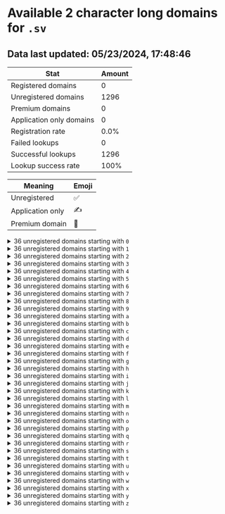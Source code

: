 # Available 2 character long domains for `.sv`

## Data last updated: 05/23/2024, 17:48:46

|Stat|Amount|
|--|--|
|Registered domains|0|
|Unregistered domains|1296|
|Premium domains|0|
|Application only domains|0|
|Registration rate|0.0%|
|Failed lookups|0|
|Successful lookups|1296|
|Lookup success rate|100%|


|Meaning|Emoji|
|--|--|
|Unregistered|:white_check_mark:|
|Application only|:writing_hand:|
|Premium domain|:gem:|

<details>
<summary>36 unregistered domains starting with <bold><code>0</code></bold></summary>

|Type|Domain|
|--|--|
|:white_check_mark:|`00.sv`|
|:white_check_mark:|`01.sv`|
|:white_check_mark:|`02.sv`|
|:white_check_mark:|`03.sv`|
|:white_check_mark:|`04.sv`|
|:white_check_mark:|`05.sv`|
|:white_check_mark:|`06.sv`|
|:white_check_mark:|`07.sv`|
|:white_check_mark:|`08.sv`|
|:white_check_mark:|`09.sv`|
|:white_check_mark:|`0a.sv`|
|:white_check_mark:|`0b.sv`|
|:white_check_mark:|`0c.sv`|
|:white_check_mark:|`0d.sv`|
|:white_check_mark:|`0e.sv`|
|:white_check_mark:|`0f.sv`|
|:white_check_mark:|`0g.sv`|
|:white_check_mark:|`0h.sv`|
|:white_check_mark:|`0i.sv`|
|:white_check_mark:|`0j.sv`|
|:white_check_mark:|`0k.sv`|
|:white_check_mark:|`0l.sv`|
|:white_check_mark:|`0m.sv`|
|:white_check_mark:|`0n.sv`|
|:white_check_mark:|`0o.sv`|
|:white_check_mark:|`0p.sv`|
|:white_check_mark:|`0q.sv`|
|:white_check_mark:|`0r.sv`|
|:white_check_mark:|`0s.sv`|
|:white_check_mark:|`0t.sv`|
|:white_check_mark:|`0u.sv`|
|:white_check_mark:|`0v.sv`|
|:white_check_mark:|`0w.sv`|
|:white_check_mark:|`0x.sv`|
|:white_check_mark:|`0y.sv`|
|:white_check_mark:|`0z.sv`|
</details>
<details>
<summary>36 unregistered domains starting with <bold><code>1</code></bold></summary>

|Type|Domain|
|--|--|
|:white_check_mark:|`10.sv`|
|:white_check_mark:|`11.sv`|
|:white_check_mark:|`12.sv`|
|:white_check_mark:|`13.sv`|
|:white_check_mark:|`14.sv`|
|:white_check_mark:|`15.sv`|
|:white_check_mark:|`16.sv`|
|:white_check_mark:|`17.sv`|
|:white_check_mark:|`18.sv`|
|:white_check_mark:|`19.sv`|
|:white_check_mark:|`1a.sv`|
|:white_check_mark:|`1b.sv`|
|:white_check_mark:|`1c.sv`|
|:white_check_mark:|`1d.sv`|
|:white_check_mark:|`1e.sv`|
|:white_check_mark:|`1f.sv`|
|:white_check_mark:|`1g.sv`|
|:white_check_mark:|`1h.sv`|
|:white_check_mark:|`1i.sv`|
|:white_check_mark:|`1j.sv`|
|:white_check_mark:|`1k.sv`|
|:white_check_mark:|`1l.sv`|
|:white_check_mark:|`1m.sv`|
|:white_check_mark:|`1n.sv`|
|:white_check_mark:|`1o.sv`|
|:white_check_mark:|`1p.sv`|
|:white_check_mark:|`1q.sv`|
|:white_check_mark:|`1r.sv`|
|:white_check_mark:|`1s.sv`|
|:white_check_mark:|`1t.sv`|
|:white_check_mark:|`1u.sv`|
|:white_check_mark:|`1v.sv`|
|:white_check_mark:|`1w.sv`|
|:white_check_mark:|`1x.sv`|
|:white_check_mark:|`1y.sv`|
|:white_check_mark:|`1z.sv`|
</details>
<details>
<summary>36 unregistered domains starting with <bold><code>2</code></bold></summary>

|Type|Domain|
|--|--|
|:white_check_mark:|`20.sv`|
|:white_check_mark:|`21.sv`|
|:white_check_mark:|`22.sv`|
|:white_check_mark:|`23.sv`|
|:white_check_mark:|`24.sv`|
|:white_check_mark:|`25.sv`|
|:white_check_mark:|`26.sv`|
|:white_check_mark:|`27.sv`|
|:white_check_mark:|`28.sv`|
|:white_check_mark:|`29.sv`|
|:white_check_mark:|`2a.sv`|
|:white_check_mark:|`2b.sv`|
|:white_check_mark:|`2c.sv`|
|:white_check_mark:|`2d.sv`|
|:white_check_mark:|`2e.sv`|
|:white_check_mark:|`2f.sv`|
|:white_check_mark:|`2g.sv`|
|:white_check_mark:|`2h.sv`|
|:white_check_mark:|`2i.sv`|
|:white_check_mark:|`2j.sv`|
|:white_check_mark:|`2k.sv`|
|:white_check_mark:|`2l.sv`|
|:white_check_mark:|`2m.sv`|
|:white_check_mark:|`2n.sv`|
|:white_check_mark:|`2o.sv`|
|:white_check_mark:|`2p.sv`|
|:white_check_mark:|`2q.sv`|
|:white_check_mark:|`2r.sv`|
|:white_check_mark:|`2s.sv`|
|:white_check_mark:|`2t.sv`|
|:white_check_mark:|`2u.sv`|
|:white_check_mark:|`2v.sv`|
|:white_check_mark:|`2w.sv`|
|:white_check_mark:|`2x.sv`|
|:white_check_mark:|`2y.sv`|
|:white_check_mark:|`2z.sv`|
</details>
<details>
<summary>36 unregistered domains starting with <bold><code>3</code></bold></summary>

|Type|Domain|
|--|--|
|:white_check_mark:|`30.sv`|
|:white_check_mark:|`31.sv`|
|:white_check_mark:|`32.sv`|
|:white_check_mark:|`33.sv`|
|:white_check_mark:|`34.sv`|
|:white_check_mark:|`35.sv`|
|:white_check_mark:|`36.sv`|
|:white_check_mark:|`37.sv`|
|:white_check_mark:|`38.sv`|
|:white_check_mark:|`39.sv`|
|:white_check_mark:|`3a.sv`|
|:white_check_mark:|`3b.sv`|
|:white_check_mark:|`3c.sv`|
|:white_check_mark:|`3d.sv`|
|:white_check_mark:|`3e.sv`|
|:white_check_mark:|`3f.sv`|
|:white_check_mark:|`3g.sv`|
|:white_check_mark:|`3h.sv`|
|:white_check_mark:|`3i.sv`|
|:white_check_mark:|`3j.sv`|
|:white_check_mark:|`3k.sv`|
|:white_check_mark:|`3l.sv`|
|:white_check_mark:|`3m.sv`|
|:white_check_mark:|`3n.sv`|
|:white_check_mark:|`3o.sv`|
|:white_check_mark:|`3p.sv`|
|:white_check_mark:|`3q.sv`|
|:white_check_mark:|`3r.sv`|
|:white_check_mark:|`3s.sv`|
|:white_check_mark:|`3t.sv`|
|:white_check_mark:|`3u.sv`|
|:white_check_mark:|`3v.sv`|
|:white_check_mark:|`3w.sv`|
|:white_check_mark:|`3x.sv`|
|:white_check_mark:|`3y.sv`|
|:white_check_mark:|`3z.sv`|
</details>
<details>
<summary>36 unregistered domains starting with <bold><code>4</code></bold></summary>

|Type|Domain|
|--|--|
|:white_check_mark:|`40.sv`|
|:white_check_mark:|`41.sv`|
|:white_check_mark:|`42.sv`|
|:white_check_mark:|`43.sv`|
|:white_check_mark:|`44.sv`|
|:white_check_mark:|`45.sv`|
|:white_check_mark:|`46.sv`|
|:white_check_mark:|`47.sv`|
|:white_check_mark:|`48.sv`|
|:white_check_mark:|`49.sv`|
|:white_check_mark:|`4a.sv`|
|:white_check_mark:|`4b.sv`|
|:white_check_mark:|`4c.sv`|
|:white_check_mark:|`4d.sv`|
|:white_check_mark:|`4e.sv`|
|:white_check_mark:|`4f.sv`|
|:white_check_mark:|`4g.sv`|
|:white_check_mark:|`4h.sv`|
|:white_check_mark:|`4i.sv`|
|:white_check_mark:|`4j.sv`|
|:white_check_mark:|`4k.sv`|
|:white_check_mark:|`4l.sv`|
|:white_check_mark:|`4m.sv`|
|:white_check_mark:|`4n.sv`|
|:white_check_mark:|`4o.sv`|
|:white_check_mark:|`4p.sv`|
|:white_check_mark:|`4q.sv`|
|:white_check_mark:|`4r.sv`|
|:white_check_mark:|`4s.sv`|
|:white_check_mark:|`4t.sv`|
|:white_check_mark:|`4u.sv`|
|:white_check_mark:|`4v.sv`|
|:white_check_mark:|`4w.sv`|
|:white_check_mark:|`4x.sv`|
|:white_check_mark:|`4y.sv`|
|:white_check_mark:|`4z.sv`|
</details>
<details>
<summary>36 unregistered domains starting with <bold><code>5</code></bold></summary>

|Type|Domain|
|--|--|
|:white_check_mark:|`50.sv`|
|:white_check_mark:|`51.sv`|
|:white_check_mark:|`52.sv`|
|:white_check_mark:|`53.sv`|
|:white_check_mark:|`54.sv`|
|:white_check_mark:|`55.sv`|
|:white_check_mark:|`56.sv`|
|:white_check_mark:|`57.sv`|
|:white_check_mark:|`58.sv`|
|:white_check_mark:|`59.sv`|
|:white_check_mark:|`5a.sv`|
|:white_check_mark:|`5b.sv`|
|:white_check_mark:|`5c.sv`|
|:white_check_mark:|`5d.sv`|
|:white_check_mark:|`5e.sv`|
|:white_check_mark:|`5f.sv`|
|:white_check_mark:|`5g.sv`|
|:white_check_mark:|`5h.sv`|
|:white_check_mark:|`5i.sv`|
|:white_check_mark:|`5j.sv`|
|:white_check_mark:|`5k.sv`|
|:white_check_mark:|`5l.sv`|
|:white_check_mark:|`5m.sv`|
|:white_check_mark:|`5n.sv`|
|:white_check_mark:|`5o.sv`|
|:white_check_mark:|`5p.sv`|
|:white_check_mark:|`5q.sv`|
|:white_check_mark:|`5r.sv`|
|:white_check_mark:|`5s.sv`|
|:white_check_mark:|`5t.sv`|
|:white_check_mark:|`5u.sv`|
|:white_check_mark:|`5v.sv`|
|:white_check_mark:|`5w.sv`|
|:white_check_mark:|`5x.sv`|
|:white_check_mark:|`5y.sv`|
|:white_check_mark:|`5z.sv`|
</details>
<details>
<summary>36 unregistered domains starting with <bold><code>6</code></bold></summary>

|Type|Domain|
|--|--|
|:white_check_mark:|`60.sv`|
|:white_check_mark:|`61.sv`|
|:white_check_mark:|`62.sv`|
|:white_check_mark:|`63.sv`|
|:white_check_mark:|`64.sv`|
|:white_check_mark:|`65.sv`|
|:white_check_mark:|`66.sv`|
|:white_check_mark:|`67.sv`|
|:white_check_mark:|`68.sv`|
|:white_check_mark:|`69.sv`|
|:white_check_mark:|`6a.sv`|
|:white_check_mark:|`6b.sv`|
|:white_check_mark:|`6c.sv`|
|:white_check_mark:|`6d.sv`|
|:white_check_mark:|`6e.sv`|
|:white_check_mark:|`6f.sv`|
|:white_check_mark:|`6g.sv`|
|:white_check_mark:|`6h.sv`|
|:white_check_mark:|`6i.sv`|
|:white_check_mark:|`6j.sv`|
|:white_check_mark:|`6k.sv`|
|:white_check_mark:|`6l.sv`|
|:white_check_mark:|`6m.sv`|
|:white_check_mark:|`6n.sv`|
|:white_check_mark:|`6o.sv`|
|:white_check_mark:|`6p.sv`|
|:white_check_mark:|`6q.sv`|
|:white_check_mark:|`6r.sv`|
|:white_check_mark:|`6s.sv`|
|:white_check_mark:|`6t.sv`|
|:white_check_mark:|`6u.sv`|
|:white_check_mark:|`6v.sv`|
|:white_check_mark:|`6w.sv`|
|:white_check_mark:|`6x.sv`|
|:white_check_mark:|`6y.sv`|
|:white_check_mark:|`6z.sv`|
</details>
<details>
<summary>36 unregistered domains starting with <bold><code>7</code></bold></summary>

|Type|Domain|
|--|--|
|:white_check_mark:|`70.sv`|
|:white_check_mark:|`71.sv`|
|:white_check_mark:|`72.sv`|
|:white_check_mark:|`73.sv`|
|:white_check_mark:|`74.sv`|
|:white_check_mark:|`75.sv`|
|:white_check_mark:|`76.sv`|
|:white_check_mark:|`77.sv`|
|:white_check_mark:|`78.sv`|
|:white_check_mark:|`79.sv`|
|:white_check_mark:|`7a.sv`|
|:white_check_mark:|`7b.sv`|
|:white_check_mark:|`7c.sv`|
|:white_check_mark:|`7d.sv`|
|:white_check_mark:|`7e.sv`|
|:white_check_mark:|`7f.sv`|
|:white_check_mark:|`7g.sv`|
|:white_check_mark:|`7h.sv`|
|:white_check_mark:|`7i.sv`|
|:white_check_mark:|`7j.sv`|
|:white_check_mark:|`7k.sv`|
|:white_check_mark:|`7l.sv`|
|:white_check_mark:|`7m.sv`|
|:white_check_mark:|`7n.sv`|
|:white_check_mark:|`7o.sv`|
|:white_check_mark:|`7p.sv`|
|:white_check_mark:|`7q.sv`|
|:white_check_mark:|`7r.sv`|
|:white_check_mark:|`7s.sv`|
|:white_check_mark:|`7t.sv`|
|:white_check_mark:|`7u.sv`|
|:white_check_mark:|`7v.sv`|
|:white_check_mark:|`7w.sv`|
|:white_check_mark:|`7x.sv`|
|:white_check_mark:|`7y.sv`|
|:white_check_mark:|`7z.sv`|
</details>
<details>
<summary>36 unregistered domains starting with <bold><code>8</code></bold></summary>

|Type|Domain|
|--|--|
|:white_check_mark:|`80.sv`|
|:white_check_mark:|`81.sv`|
|:white_check_mark:|`82.sv`|
|:white_check_mark:|`83.sv`|
|:white_check_mark:|`84.sv`|
|:white_check_mark:|`85.sv`|
|:white_check_mark:|`86.sv`|
|:white_check_mark:|`87.sv`|
|:white_check_mark:|`88.sv`|
|:white_check_mark:|`89.sv`|
|:white_check_mark:|`8a.sv`|
|:white_check_mark:|`8b.sv`|
|:white_check_mark:|`8c.sv`|
|:white_check_mark:|`8d.sv`|
|:white_check_mark:|`8e.sv`|
|:white_check_mark:|`8f.sv`|
|:white_check_mark:|`8g.sv`|
|:white_check_mark:|`8h.sv`|
|:white_check_mark:|`8i.sv`|
|:white_check_mark:|`8j.sv`|
|:white_check_mark:|`8k.sv`|
|:white_check_mark:|`8l.sv`|
|:white_check_mark:|`8m.sv`|
|:white_check_mark:|`8n.sv`|
|:white_check_mark:|`8o.sv`|
|:white_check_mark:|`8p.sv`|
|:white_check_mark:|`8q.sv`|
|:white_check_mark:|`8r.sv`|
|:white_check_mark:|`8s.sv`|
|:white_check_mark:|`8t.sv`|
|:white_check_mark:|`8u.sv`|
|:white_check_mark:|`8v.sv`|
|:white_check_mark:|`8w.sv`|
|:white_check_mark:|`8x.sv`|
|:white_check_mark:|`8y.sv`|
|:white_check_mark:|`8z.sv`|
</details>
<details>
<summary>36 unregistered domains starting with <bold><code>9</code></bold></summary>

|Type|Domain|
|--|--|
|:white_check_mark:|`90.sv`|
|:white_check_mark:|`91.sv`|
|:white_check_mark:|`92.sv`|
|:white_check_mark:|`93.sv`|
|:white_check_mark:|`94.sv`|
|:white_check_mark:|`95.sv`|
|:white_check_mark:|`96.sv`|
|:white_check_mark:|`97.sv`|
|:white_check_mark:|`98.sv`|
|:white_check_mark:|`99.sv`|
|:white_check_mark:|`9a.sv`|
|:white_check_mark:|`9b.sv`|
|:white_check_mark:|`9c.sv`|
|:white_check_mark:|`9d.sv`|
|:white_check_mark:|`9e.sv`|
|:white_check_mark:|`9f.sv`|
|:white_check_mark:|`9g.sv`|
|:white_check_mark:|`9h.sv`|
|:white_check_mark:|`9i.sv`|
|:white_check_mark:|`9j.sv`|
|:white_check_mark:|`9k.sv`|
|:white_check_mark:|`9l.sv`|
|:white_check_mark:|`9m.sv`|
|:white_check_mark:|`9n.sv`|
|:white_check_mark:|`9o.sv`|
|:white_check_mark:|`9p.sv`|
|:white_check_mark:|`9q.sv`|
|:white_check_mark:|`9r.sv`|
|:white_check_mark:|`9s.sv`|
|:white_check_mark:|`9t.sv`|
|:white_check_mark:|`9u.sv`|
|:white_check_mark:|`9v.sv`|
|:white_check_mark:|`9w.sv`|
|:white_check_mark:|`9x.sv`|
|:white_check_mark:|`9y.sv`|
|:white_check_mark:|`9z.sv`|
</details>
<details>
<summary>36 unregistered domains starting with <bold><code>a</code></bold></summary>

|Type|Domain|
|--|--|
|:white_check_mark:|`a0.sv`|
|:white_check_mark:|`a1.sv`|
|:white_check_mark:|`a2.sv`|
|:white_check_mark:|`a3.sv`|
|:white_check_mark:|`a4.sv`|
|:white_check_mark:|`a5.sv`|
|:white_check_mark:|`a6.sv`|
|:white_check_mark:|`a7.sv`|
|:white_check_mark:|`a8.sv`|
|:white_check_mark:|`a9.sv`|
|:white_check_mark:|`aa.sv`|
|:white_check_mark:|`ab.sv`|
|:white_check_mark:|`ac.sv`|
|:white_check_mark:|`ad.sv`|
|:white_check_mark:|`ae.sv`|
|:white_check_mark:|`af.sv`|
|:white_check_mark:|`ag.sv`|
|:white_check_mark:|`ah.sv`|
|:white_check_mark:|`ai.sv`|
|:white_check_mark:|`aj.sv`|
|:white_check_mark:|`ak.sv`|
|:white_check_mark:|`al.sv`|
|:white_check_mark:|`am.sv`|
|:white_check_mark:|`an.sv`|
|:white_check_mark:|`ao.sv`|
|:white_check_mark:|`ap.sv`|
|:white_check_mark:|`aq.sv`|
|:white_check_mark:|`ar.sv`|
|:white_check_mark:|`as.sv`|
|:white_check_mark:|`at.sv`|
|:white_check_mark:|`au.sv`|
|:white_check_mark:|`av.sv`|
|:white_check_mark:|`aw.sv`|
|:white_check_mark:|`ax.sv`|
|:white_check_mark:|`ay.sv`|
|:white_check_mark:|`az.sv`|
</details>
<details>
<summary>36 unregistered domains starting with <bold><code>b</code></bold></summary>

|Type|Domain|
|--|--|
|:white_check_mark:|`b0.sv`|
|:white_check_mark:|`b1.sv`|
|:white_check_mark:|`b2.sv`|
|:white_check_mark:|`b3.sv`|
|:white_check_mark:|`b4.sv`|
|:white_check_mark:|`b5.sv`|
|:white_check_mark:|`b6.sv`|
|:white_check_mark:|`b7.sv`|
|:white_check_mark:|`b8.sv`|
|:white_check_mark:|`b9.sv`|
|:white_check_mark:|`ba.sv`|
|:white_check_mark:|`bb.sv`|
|:white_check_mark:|`bc.sv`|
|:white_check_mark:|`bd.sv`|
|:white_check_mark:|`be.sv`|
|:white_check_mark:|`bf.sv`|
|:white_check_mark:|`bg.sv`|
|:white_check_mark:|`bh.sv`|
|:white_check_mark:|`bi.sv`|
|:white_check_mark:|`bj.sv`|
|:white_check_mark:|`bk.sv`|
|:white_check_mark:|`bl.sv`|
|:white_check_mark:|`bm.sv`|
|:white_check_mark:|`bn.sv`|
|:white_check_mark:|`bo.sv`|
|:white_check_mark:|`bp.sv`|
|:white_check_mark:|`bq.sv`|
|:white_check_mark:|`br.sv`|
|:white_check_mark:|`bs.sv`|
|:white_check_mark:|`bt.sv`|
|:white_check_mark:|`bu.sv`|
|:white_check_mark:|`bv.sv`|
|:white_check_mark:|`bw.sv`|
|:white_check_mark:|`bx.sv`|
|:white_check_mark:|`by.sv`|
|:white_check_mark:|`bz.sv`|
</details>
<details>
<summary>36 unregistered domains starting with <bold><code>c</code></bold></summary>

|Type|Domain|
|--|--|
|:white_check_mark:|`c0.sv`|
|:white_check_mark:|`c1.sv`|
|:white_check_mark:|`c2.sv`|
|:white_check_mark:|`c3.sv`|
|:white_check_mark:|`c4.sv`|
|:white_check_mark:|`c5.sv`|
|:white_check_mark:|`c6.sv`|
|:white_check_mark:|`c7.sv`|
|:white_check_mark:|`c8.sv`|
|:white_check_mark:|`c9.sv`|
|:white_check_mark:|`ca.sv`|
|:white_check_mark:|`cb.sv`|
|:white_check_mark:|`cc.sv`|
|:white_check_mark:|`cd.sv`|
|:white_check_mark:|`ce.sv`|
|:white_check_mark:|`cf.sv`|
|:white_check_mark:|`cg.sv`|
|:white_check_mark:|`ch.sv`|
|:white_check_mark:|`ci.sv`|
|:white_check_mark:|`cj.sv`|
|:white_check_mark:|`ck.sv`|
|:white_check_mark:|`cl.sv`|
|:white_check_mark:|`cm.sv`|
|:white_check_mark:|`cn.sv`|
|:white_check_mark:|`co.sv`|
|:white_check_mark:|`cp.sv`|
|:white_check_mark:|`cq.sv`|
|:white_check_mark:|`cr.sv`|
|:white_check_mark:|`cs.sv`|
|:white_check_mark:|`ct.sv`|
|:white_check_mark:|`cu.sv`|
|:white_check_mark:|`cv.sv`|
|:white_check_mark:|`cw.sv`|
|:white_check_mark:|`cx.sv`|
|:white_check_mark:|`cy.sv`|
|:white_check_mark:|`cz.sv`|
</details>
<details>
<summary>36 unregistered domains starting with <bold><code>d</code></bold></summary>

|Type|Domain|
|--|--|
|:white_check_mark:|`d0.sv`|
|:white_check_mark:|`d1.sv`|
|:white_check_mark:|`d2.sv`|
|:white_check_mark:|`d3.sv`|
|:white_check_mark:|`d4.sv`|
|:white_check_mark:|`d5.sv`|
|:white_check_mark:|`d6.sv`|
|:white_check_mark:|`d7.sv`|
|:white_check_mark:|`d8.sv`|
|:white_check_mark:|`d9.sv`|
|:white_check_mark:|`da.sv`|
|:white_check_mark:|`db.sv`|
|:white_check_mark:|`dc.sv`|
|:white_check_mark:|`dd.sv`|
|:white_check_mark:|`de.sv`|
|:white_check_mark:|`df.sv`|
|:white_check_mark:|`dg.sv`|
|:white_check_mark:|`dh.sv`|
|:white_check_mark:|`di.sv`|
|:white_check_mark:|`dj.sv`|
|:white_check_mark:|`dk.sv`|
|:white_check_mark:|`dl.sv`|
|:white_check_mark:|`dm.sv`|
|:white_check_mark:|`dn.sv`|
|:white_check_mark:|`do.sv`|
|:white_check_mark:|`dp.sv`|
|:white_check_mark:|`dq.sv`|
|:white_check_mark:|`dr.sv`|
|:white_check_mark:|`ds.sv`|
|:white_check_mark:|`dt.sv`|
|:white_check_mark:|`du.sv`|
|:white_check_mark:|`dv.sv`|
|:white_check_mark:|`dw.sv`|
|:white_check_mark:|`dx.sv`|
|:white_check_mark:|`dy.sv`|
|:white_check_mark:|`dz.sv`|
</details>
<details>
<summary>36 unregistered domains starting with <bold><code>e</code></bold></summary>

|Type|Domain|
|--|--|
|:white_check_mark:|`e0.sv`|
|:white_check_mark:|`e1.sv`|
|:white_check_mark:|`e2.sv`|
|:white_check_mark:|`e3.sv`|
|:white_check_mark:|`e4.sv`|
|:white_check_mark:|`e5.sv`|
|:white_check_mark:|`e6.sv`|
|:white_check_mark:|`e7.sv`|
|:white_check_mark:|`e8.sv`|
|:white_check_mark:|`e9.sv`|
|:white_check_mark:|`ea.sv`|
|:white_check_mark:|`eb.sv`|
|:white_check_mark:|`ec.sv`|
|:white_check_mark:|`ed.sv`|
|:white_check_mark:|`ee.sv`|
|:white_check_mark:|`ef.sv`|
|:white_check_mark:|`eg.sv`|
|:white_check_mark:|`eh.sv`|
|:white_check_mark:|`ei.sv`|
|:white_check_mark:|`ej.sv`|
|:white_check_mark:|`ek.sv`|
|:white_check_mark:|`el.sv`|
|:white_check_mark:|`em.sv`|
|:white_check_mark:|`en.sv`|
|:white_check_mark:|`eo.sv`|
|:white_check_mark:|`ep.sv`|
|:white_check_mark:|`eq.sv`|
|:white_check_mark:|`er.sv`|
|:white_check_mark:|`es.sv`|
|:white_check_mark:|`et.sv`|
|:white_check_mark:|`eu.sv`|
|:white_check_mark:|`ev.sv`|
|:white_check_mark:|`ew.sv`|
|:white_check_mark:|`ex.sv`|
|:white_check_mark:|`ey.sv`|
|:white_check_mark:|`ez.sv`|
</details>
<details>
<summary>36 unregistered domains starting with <bold><code>f</code></bold></summary>

|Type|Domain|
|--|--|
|:white_check_mark:|`f0.sv`|
|:white_check_mark:|`f1.sv`|
|:white_check_mark:|`f2.sv`|
|:white_check_mark:|`f3.sv`|
|:white_check_mark:|`f4.sv`|
|:white_check_mark:|`f5.sv`|
|:white_check_mark:|`f6.sv`|
|:white_check_mark:|`f7.sv`|
|:white_check_mark:|`f8.sv`|
|:white_check_mark:|`f9.sv`|
|:white_check_mark:|`fa.sv`|
|:white_check_mark:|`fb.sv`|
|:white_check_mark:|`fc.sv`|
|:white_check_mark:|`fd.sv`|
|:white_check_mark:|`fe.sv`|
|:white_check_mark:|`ff.sv`|
|:white_check_mark:|`fg.sv`|
|:white_check_mark:|`fh.sv`|
|:white_check_mark:|`fi.sv`|
|:white_check_mark:|`fj.sv`|
|:white_check_mark:|`fk.sv`|
|:white_check_mark:|`fl.sv`|
|:white_check_mark:|`fm.sv`|
|:white_check_mark:|`fn.sv`|
|:white_check_mark:|`fo.sv`|
|:white_check_mark:|`fp.sv`|
|:white_check_mark:|`fq.sv`|
|:white_check_mark:|`fr.sv`|
|:white_check_mark:|`fs.sv`|
|:white_check_mark:|`ft.sv`|
|:white_check_mark:|`fu.sv`|
|:white_check_mark:|`fv.sv`|
|:white_check_mark:|`fw.sv`|
|:white_check_mark:|`fx.sv`|
|:white_check_mark:|`fy.sv`|
|:white_check_mark:|`fz.sv`|
</details>
<details>
<summary>36 unregistered domains starting with <bold><code>g</code></bold></summary>

|Type|Domain|
|--|--|
|:white_check_mark:|`g0.sv`|
|:white_check_mark:|`g1.sv`|
|:white_check_mark:|`g2.sv`|
|:white_check_mark:|`g3.sv`|
|:white_check_mark:|`g4.sv`|
|:white_check_mark:|`g5.sv`|
|:white_check_mark:|`g6.sv`|
|:white_check_mark:|`g7.sv`|
|:white_check_mark:|`g8.sv`|
|:white_check_mark:|`g9.sv`|
|:white_check_mark:|`ga.sv`|
|:white_check_mark:|`gb.sv`|
|:white_check_mark:|`gc.sv`|
|:white_check_mark:|`gd.sv`|
|:white_check_mark:|`ge.sv`|
|:white_check_mark:|`gf.sv`|
|:white_check_mark:|`gg.sv`|
|:white_check_mark:|`gh.sv`|
|:white_check_mark:|`gi.sv`|
|:white_check_mark:|`gj.sv`|
|:white_check_mark:|`gk.sv`|
|:white_check_mark:|`gl.sv`|
|:white_check_mark:|`gm.sv`|
|:white_check_mark:|`gn.sv`|
|:white_check_mark:|`go.sv`|
|:white_check_mark:|`gp.sv`|
|:white_check_mark:|`gq.sv`|
|:white_check_mark:|`gr.sv`|
|:white_check_mark:|`gs.sv`|
|:white_check_mark:|`gt.sv`|
|:white_check_mark:|`gu.sv`|
|:white_check_mark:|`gv.sv`|
|:white_check_mark:|`gw.sv`|
|:white_check_mark:|`gx.sv`|
|:white_check_mark:|`gy.sv`|
|:white_check_mark:|`gz.sv`|
</details>
<details>
<summary>36 unregistered domains starting with <bold><code>h</code></bold></summary>

|Type|Domain|
|--|--|
|:white_check_mark:|`h0.sv`|
|:white_check_mark:|`h1.sv`|
|:white_check_mark:|`h2.sv`|
|:white_check_mark:|`h3.sv`|
|:white_check_mark:|`h4.sv`|
|:white_check_mark:|`h5.sv`|
|:white_check_mark:|`h6.sv`|
|:white_check_mark:|`h7.sv`|
|:white_check_mark:|`h8.sv`|
|:white_check_mark:|`h9.sv`|
|:white_check_mark:|`ha.sv`|
|:white_check_mark:|`hb.sv`|
|:white_check_mark:|`hc.sv`|
|:white_check_mark:|`hd.sv`|
|:white_check_mark:|`he.sv`|
|:white_check_mark:|`hf.sv`|
|:white_check_mark:|`hg.sv`|
|:white_check_mark:|`hh.sv`|
|:white_check_mark:|`hi.sv`|
|:white_check_mark:|`hj.sv`|
|:white_check_mark:|`hk.sv`|
|:white_check_mark:|`hl.sv`|
|:white_check_mark:|`hm.sv`|
|:white_check_mark:|`hn.sv`|
|:white_check_mark:|`ho.sv`|
|:white_check_mark:|`hp.sv`|
|:white_check_mark:|`hq.sv`|
|:white_check_mark:|`hr.sv`|
|:white_check_mark:|`hs.sv`|
|:white_check_mark:|`ht.sv`|
|:white_check_mark:|`hu.sv`|
|:white_check_mark:|`hv.sv`|
|:white_check_mark:|`hw.sv`|
|:white_check_mark:|`hx.sv`|
|:white_check_mark:|`hy.sv`|
|:white_check_mark:|`hz.sv`|
</details>
<details>
<summary>36 unregistered domains starting with <bold><code>i</code></bold></summary>

|Type|Domain|
|--|--|
|:white_check_mark:|`i0.sv`|
|:white_check_mark:|`i1.sv`|
|:white_check_mark:|`i2.sv`|
|:white_check_mark:|`i3.sv`|
|:white_check_mark:|`i4.sv`|
|:white_check_mark:|`i5.sv`|
|:white_check_mark:|`i6.sv`|
|:white_check_mark:|`i7.sv`|
|:white_check_mark:|`i8.sv`|
|:white_check_mark:|`i9.sv`|
|:white_check_mark:|`ia.sv`|
|:white_check_mark:|`ib.sv`|
|:white_check_mark:|`ic.sv`|
|:white_check_mark:|`id.sv`|
|:white_check_mark:|`ie.sv`|
|:white_check_mark:|`if.sv`|
|:white_check_mark:|`ig.sv`|
|:white_check_mark:|`ih.sv`|
|:white_check_mark:|`ii.sv`|
|:white_check_mark:|`ij.sv`|
|:white_check_mark:|`ik.sv`|
|:white_check_mark:|`il.sv`|
|:white_check_mark:|`im.sv`|
|:white_check_mark:|`in.sv`|
|:white_check_mark:|`io.sv`|
|:white_check_mark:|`ip.sv`|
|:white_check_mark:|`iq.sv`|
|:white_check_mark:|`ir.sv`|
|:white_check_mark:|`is.sv`|
|:white_check_mark:|`it.sv`|
|:white_check_mark:|`iu.sv`|
|:white_check_mark:|`iv.sv`|
|:white_check_mark:|`iw.sv`|
|:white_check_mark:|`ix.sv`|
|:white_check_mark:|`iy.sv`|
|:white_check_mark:|`iz.sv`|
</details>
<details>
<summary>36 unregistered domains starting with <bold><code>j</code></bold></summary>

|Type|Domain|
|--|--|
|:white_check_mark:|`j0.sv`|
|:white_check_mark:|`j1.sv`|
|:white_check_mark:|`j2.sv`|
|:white_check_mark:|`j3.sv`|
|:white_check_mark:|`j4.sv`|
|:white_check_mark:|`j5.sv`|
|:white_check_mark:|`j6.sv`|
|:white_check_mark:|`j7.sv`|
|:white_check_mark:|`j8.sv`|
|:white_check_mark:|`j9.sv`|
|:white_check_mark:|`ja.sv`|
|:white_check_mark:|`jb.sv`|
|:white_check_mark:|`jc.sv`|
|:white_check_mark:|`jd.sv`|
|:white_check_mark:|`je.sv`|
|:white_check_mark:|`jf.sv`|
|:white_check_mark:|`jg.sv`|
|:white_check_mark:|`jh.sv`|
|:white_check_mark:|`ji.sv`|
|:white_check_mark:|`jj.sv`|
|:white_check_mark:|`jk.sv`|
|:white_check_mark:|`jl.sv`|
|:white_check_mark:|`jm.sv`|
|:white_check_mark:|`jn.sv`|
|:white_check_mark:|`jo.sv`|
|:white_check_mark:|`jp.sv`|
|:white_check_mark:|`jq.sv`|
|:white_check_mark:|`jr.sv`|
|:white_check_mark:|`js.sv`|
|:white_check_mark:|`jt.sv`|
|:white_check_mark:|`ju.sv`|
|:white_check_mark:|`jv.sv`|
|:white_check_mark:|`jw.sv`|
|:white_check_mark:|`jx.sv`|
|:white_check_mark:|`jy.sv`|
|:white_check_mark:|`jz.sv`|
</details>
<details>
<summary>36 unregistered domains starting with <bold><code>k</code></bold></summary>

|Type|Domain|
|--|--|
|:white_check_mark:|`k0.sv`|
|:white_check_mark:|`k1.sv`|
|:white_check_mark:|`k2.sv`|
|:white_check_mark:|`k3.sv`|
|:white_check_mark:|`k4.sv`|
|:white_check_mark:|`k5.sv`|
|:white_check_mark:|`k6.sv`|
|:white_check_mark:|`k7.sv`|
|:white_check_mark:|`k8.sv`|
|:white_check_mark:|`k9.sv`|
|:white_check_mark:|`ka.sv`|
|:white_check_mark:|`kb.sv`|
|:white_check_mark:|`kc.sv`|
|:white_check_mark:|`kd.sv`|
|:white_check_mark:|`ke.sv`|
|:white_check_mark:|`kf.sv`|
|:white_check_mark:|`kg.sv`|
|:white_check_mark:|`kh.sv`|
|:white_check_mark:|`ki.sv`|
|:white_check_mark:|`kj.sv`|
|:white_check_mark:|`kk.sv`|
|:white_check_mark:|`kl.sv`|
|:white_check_mark:|`km.sv`|
|:white_check_mark:|`kn.sv`|
|:white_check_mark:|`ko.sv`|
|:white_check_mark:|`kp.sv`|
|:white_check_mark:|`kq.sv`|
|:white_check_mark:|`kr.sv`|
|:white_check_mark:|`ks.sv`|
|:white_check_mark:|`kt.sv`|
|:white_check_mark:|`ku.sv`|
|:white_check_mark:|`kv.sv`|
|:white_check_mark:|`kw.sv`|
|:white_check_mark:|`kx.sv`|
|:white_check_mark:|`ky.sv`|
|:white_check_mark:|`kz.sv`|
</details>
<details>
<summary>36 unregistered domains starting with <bold><code>l</code></bold></summary>

|Type|Domain|
|--|--|
|:white_check_mark:|`l0.sv`|
|:white_check_mark:|`l1.sv`|
|:white_check_mark:|`l2.sv`|
|:white_check_mark:|`l3.sv`|
|:white_check_mark:|`l4.sv`|
|:white_check_mark:|`l5.sv`|
|:white_check_mark:|`l6.sv`|
|:white_check_mark:|`l7.sv`|
|:white_check_mark:|`l8.sv`|
|:white_check_mark:|`l9.sv`|
|:white_check_mark:|`la.sv`|
|:white_check_mark:|`lb.sv`|
|:white_check_mark:|`lc.sv`|
|:white_check_mark:|`ld.sv`|
|:white_check_mark:|`le.sv`|
|:white_check_mark:|`lf.sv`|
|:white_check_mark:|`lg.sv`|
|:white_check_mark:|`lh.sv`|
|:white_check_mark:|`li.sv`|
|:white_check_mark:|`lj.sv`|
|:white_check_mark:|`lk.sv`|
|:white_check_mark:|`ll.sv`|
|:white_check_mark:|`lm.sv`|
|:white_check_mark:|`ln.sv`|
|:white_check_mark:|`lo.sv`|
|:white_check_mark:|`lp.sv`|
|:white_check_mark:|`lq.sv`|
|:white_check_mark:|`lr.sv`|
|:white_check_mark:|`ls.sv`|
|:white_check_mark:|`lt.sv`|
|:white_check_mark:|`lu.sv`|
|:white_check_mark:|`lv.sv`|
|:white_check_mark:|`lw.sv`|
|:white_check_mark:|`lx.sv`|
|:white_check_mark:|`ly.sv`|
|:white_check_mark:|`lz.sv`|
</details>
<details>
<summary>36 unregistered domains starting with <bold><code>m</code></bold></summary>

|Type|Domain|
|--|--|
|:white_check_mark:|`m0.sv`|
|:white_check_mark:|`m1.sv`|
|:white_check_mark:|`m2.sv`|
|:white_check_mark:|`m3.sv`|
|:white_check_mark:|`m4.sv`|
|:white_check_mark:|`m5.sv`|
|:white_check_mark:|`m6.sv`|
|:white_check_mark:|`m7.sv`|
|:white_check_mark:|`m8.sv`|
|:white_check_mark:|`m9.sv`|
|:white_check_mark:|`ma.sv`|
|:white_check_mark:|`mb.sv`|
|:white_check_mark:|`mc.sv`|
|:white_check_mark:|`md.sv`|
|:white_check_mark:|`me.sv`|
|:white_check_mark:|`mf.sv`|
|:white_check_mark:|`mg.sv`|
|:white_check_mark:|`mh.sv`|
|:white_check_mark:|`mi.sv`|
|:white_check_mark:|`mj.sv`|
|:white_check_mark:|`mk.sv`|
|:white_check_mark:|`ml.sv`|
|:white_check_mark:|`mm.sv`|
|:white_check_mark:|`mn.sv`|
|:white_check_mark:|`mo.sv`|
|:white_check_mark:|`mp.sv`|
|:white_check_mark:|`mq.sv`|
|:white_check_mark:|`mr.sv`|
|:white_check_mark:|`ms.sv`|
|:white_check_mark:|`mt.sv`|
|:white_check_mark:|`mu.sv`|
|:white_check_mark:|`mv.sv`|
|:white_check_mark:|`mw.sv`|
|:white_check_mark:|`mx.sv`|
|:white_check_mark:|`my.sv`|
|:white_check_mark:|`mz.sv`|
</details>
<details>
<summary>36 unregistered domains starting with <bold><code>n</code></bold></summary>

|Type|Domain|
|--|--|
|:white_check_mark:|`n0.sv`|
|:white_check_mark:|`n1.sv`|
|:white_check_mark:|`n2.sv`|
|:white_check_mark:|`n3.sv`|
|:white_check_mark:|`n4.sv`|
|:white_check_mark:|`n5.sv`|
|:white_check_mark:|`n6.sv`|
|:white_check_mark:|`n7.sv`|
|:white_check_mark:|`n8.sv`|
|:white_check_mark:|`n9.sv`|
|:white_check_mark:|`na.sv`|
|:white_check_mark:|`nb.sv`|
|:white_check_mark:|`nc.sv`|
|:white_check_mark:|`nd.sv`|
|:white_check_mark:|`ne.sv`|
|:white_check_mark:|`nf.sv`|
|:white_check_mark:|`ng.sv`|
|:white_check_mark:|`nh.sv`|
|:white_check_mark:|`ni.sv`|
|:white_check_mark:|`nj.sv`|
|:white_check_mark:|`nk.sv`|
|:white_check_mark:|`nl.sv`|
|:white_check_mark:|`nm.sv`|
|:white_check_mark:|`nn.sv`|
|:white_check_mark:|`no.sv`|
|:white_check_mark:|`np.sv`|
|:white_check_mark:|`nq.sv`|
|:white_check_mark:|`nr.sv`|
|:white_check_mark:|`ns.sv`|
|:white_check_mark:|`nt.sv`|
|:white_check_mark:|`nu.sv`|
|:white_check_mark:|`nv.sv`|
|:white_check_mark:|`nw.sv`|
|:white_check_mark:|`nx.sv`|
|:white_check_mark:|`ny.sv`|
|:white_check_mark:|`nz.sv`|
</details>
<details>
<summary>36 unregistered domains starting with <bold><code>o</code></bold></summary>

|Type|Domain|
|--|--|
|:white_check_mark:|`o0.sv`|
|:white_check_mark:|`o1.sv`|
|:white_check_mark:|`o2.sv`|
|:white_check_mark:|`o3.sv`|
|:white_check_mark:|`o4.sv`|
|:white_check_mark:|`o5.sv`|
|:white_check_mark:|`o6.sv`|
|:white_check_mark:|`o7.sv`|
|:white_check_mark:|`o8.sv`|
|:white_check_mark:|`o9.sv`|
|:white_check_mark:|`oa.sv`|
|:white_check_mark:|`ob.sv`|
|:white_check_mark:|`oc.sv`|
|:white_check_mark:|`od.sv`|
|:white_check_mark:|`oe.sv`|
|:white_check_mark:|`of.sv`|
|:white_check_mark:|`og.sv`|
|:white_check_mark:|`oh.sv`|
|:white_check_mark:|`oi.sv`|
|:white_check_mark:|`oj.sv`|
|:white_check_mark:|`ok.sv`|
|:white_check_mark:|`ol.sv`|
|:white_check_mark:|`om.sv`|
|:white_check_mark:|`on.sv`|
|:white_check_mark:|`oo.sv`|
|:white_check_mark:|`op.sv`|
|:white_check_mark:|`oq.sv`|
|:white_check_mark:|`or.sv`|
|:white_check_mark:|`os.sv`|
|:white_check_mark:|`ot.sv`|
|:white_check_mark:|`ou.sv`|
|:white_check_mark:|`ov.sv`|
|:white_check_mark:|`ow.sv`|
|:white_check_mark:|`ox.sv`|
|:white_check_mark:|`oy.sv`|
|:white_check_mark:|`oz.sv`|
</details>
<details>
<summary>36 unregistered domains starting with <bold><code>p</code></bold></summary>

|Type|Domain|
|--|--|
|:white_check_mark:|`p0.sv`|
|:white_check_mark:|`p1.sv`|
|:white_check_mark:|`p2.sv`|
|:white_check_mark:|`p3.sv`|
|:white_check_mark:|`p4.sv`|
|:white_check_mark:|`p5.sv`|
|:white_check_mark:|`p6.sv`|
|:white_check_mark:|`p7.sv`|
|:white_check_mark:|`p8.sv`|
|:white_check_mark:|`p9.sv`|
|:white_check_mark:|`pa.sv`|
|:white_check_mark:|`pb.sv`|
|:white_check_mark:|`pc.sv`|
|:white_check_mark:|`pd.sv`|
|:white_check_mark:|`pe.sv`|
|:white_check_mark:|`pf.sv`|
|:white_check_mark:|`pg.sv`|
|:white_check_mark:|`ph.sv`|
|:white_check_mark:|`pi.sv`|
|:white_check_mark:|`pj.sv`|
|:white_check_mark:|`pk.sv`|
|:white_check_mark:|`pl.sv`|
|:white_check_mark:|`pm.sv`|
|:white_check_mark:|`pn.sv`|
|:white_check_mark:|`po.sv`|
|:white_check_mark:|`pp.sv`|
|:white_check_mark:|`pq.sv`|
|:white_check_mark:|`pr.sv`|
|:white_check_mark:|`ps.sv`|
|:white_check_mark:|`pt.sv`|
|:white_check_mark:|`pu.sv`|
|:white_check_mark:|`pv.sv`|
|:white_check_mark:|`pw.sv`|
|:white_check_mark:|`px.sv`|
|:white_check_mark:|`py.sv`|
|:white_check_mark:|`pz.sv`|
</details>
<details>
<summary>36 unregistered domains starting with <bold><code>q</code></bold></summary>

|Type|Domain|
|--|--|
|:white_check_mark:|`q0.sv`|
|:white_check_mark:|`q1.sv`|
|:white_check_mark:|`q2.sv`|
|:white_check_mark:|`q3.sv`|
|:white_check_mark:|`q4.sv`|
|:white_check_mark:|`q5.sv`|
|:white_check_mark:|`q6.sv`|
|:white_check_mark:|`q7.sv`|
|:white_check_mark:|`q8.sv`|
|:white_check_mark:|`q9.sv`|
|:white_check_mark:|`qa.sv`|
|:white_check_mark:|`qb.sv`|
|:white_check_mark:|`qc.sv`|
|:white_check_mark:|`qd.sv`|
|:white_check_mark:|`qe.sv`|
|:white_check_mark:|`qf.sv`|
|:white_check_mark:|`qg.sv`|
|:white_check_mark:|`qh.sv`|
|:white_check_mark:|`qi.sv`|
|:white_check_mark:|`qj.sv`|
|:white_check_mark:|`qk.sv`|
|:white_check_mark:|`ql.sv`|
|:white_check_mark:|`qm.sv`|
|:white_check_mark:|`qn.sv`|
|:white_check_mark:|`qo.sv`|
|:white_check_mark:|`qp.sv`|
|:white_check_mark:|`qq.sv`|
|:white_check_mark:|`qr.sv`|
|:white_check_mark:|`qs.sv`|
|:white_check_mark:|`qt.sv`|
|:white_check_mark:|`qu.sv`|
|:white_check_mark:|`qv.sv`|
|:white_check_mark:|`qw.sv`|
|:white_check_mark:|`qx.sv`|
|:white_check_mark:|`qy.sv`|
|:white_check_mark:|`qz.sv`|
</details>
<details>
<summary>36 unregistered domains starting with <bold><code>r</code></bold></summary>

|Type|Domain|
|--|--|
|:white_check_mark:|`r0.sv`|
|:white_check_mark:|`r1.sv`|
|:white_check_mark:|`r2.sv`|
|:white_check_mark:|`r3.sv`|
|:white_check_mark:|`r4.sv`|
|:white_check_mark:|`r5.sv`|
|:white_check_mark:|`r6.sv`|
|:white_check_mark:|`r7.sv`|
|:white_check_mark:|`r8.sv`|
|:white_check_mark:|`r9.sv`|
|:white_check_mark:|`ra.sv`|
|:white_check_mark:|`rb.sv`|
|:white_check_mark:|`rc.sv`|
|:white_check_mark:|`rd.sv`|
|:white_check_mark:|`re.sv`|
|:white_check_mark:|`rf.sv`|
|:white_check_mark:|`rg.sv`|
|:white_check_mark:|`rh.sv`|
|:white_check_mark:|`ri.sv`|
|:white_check_mark:|`rj.sv`|
|:white_check_mark:|`rk.sv`|
|:white_check_mark:|`rl.sv`|
|:white_check_mark:|`rm.sv`|
|:white_check_mark:|`rn.sv`|
|:white_check_mark:|`ro.sv`|
|:white_check_mark:|`rp.sv`|
|:white_check_mark:|`rq.sv`|
|:white_check_mark:|`rr.sv`|
|:white_check_mark:|`rs.sv`|
|:white_check_mark:|`rt.sv`|
|:white_check_mark:|`ru.sv`|
|:white_check_mark:|`rv.sv`|
|:white_check_mark:|`rw.sv`|
|:white_check_mark:|`rx.sv`|
|:white_check_mark:|`ry.sv`|
|:white_check_mark:|`rz.sv`|
</details>
<details>
<summary>36 unregistered domains starting with <bold><code>s</code></bold></summary>

|Type|Domain|
|--|--|
|:white_check_mark:|`s0.sv`|
|:white_check_mark:|`s1.sv`|
|:white_check_mark:|`s2.sv`|
|:white_check_mark:|`s3.sv`|
|:white_check_mark:|`s4.sv`|
|:white_check_mark:|`s5.sv`|
|:white_check_mark:|`s6.sv`|
|:white_check_mark:|`s7.sv`|
|:white_check_mark:|`s8.sv`|
|:white_check_mark:|`s9.sv`|
|:white_check_mark:|`sa.sv`|
|:white_check_mark:|`sb.sv`|
|:white_check_mark:|`sc.sv`|
|:white_check_mark:|`sd.sv`|
|:white_check_mark:|`se.sv`|
|:white_check_mark:|`sf.sv`|
|:white_check_mark:|`sg.sv`|
|:white_check_mark:|`sh.sv`|
|:white_check_mark:|`si.sv`|
|:white_check_mark:|`sj.sv`|
|:white_check_mark:|`sk.sv`|
|:white_check_mark:|`sl.sv`|
|:white_check_mark:|`sm.sv`|
|:white_check_mark:|`sn.sv`|
|:white_check_mark:|`so.sv`|
|:white_check_mark:|`sp.sv`|
|:white_check_mark:|`sq.sv`|
|:white_check_mark:|`sr.sv`|
|:white_check_mark:|`ss.sv`|
|:white_check_mark:|`st.sv`|
|:white_check_mark:|`su.sv`|
|:white_check_mark:|`sv.sv`|
|:white_check_mark:|`sw.sv`|
|:white_check_mark:|`sx.sv`|
|:white_check_mark:|`sy.sv`|
|:white_check_mark:|`sz.sv`|
</details>
<details>
<summary>36 unregistered domains starting with <bold><code>t</code></bold></summary>

|Type|Domain|
|--|--|
|:white_check_mark:|`t0.sv`|
|:white_check_mark:|`t1.sv`|
|:white_check_mark:|`t2.sv`|
|:white_check_mark:|`t3.sv`|
|:white_check_mark:|`t4.sv`|
|:white_check_mark:|`t5.sv`|
|:white_check_mark:|`t6.sv`|
|:white_check_mark:|`t7.sv`|
|:white_check_mark:|`t8.sv`|
|:white_check_mark:|`t9.sv`|
|:white_check_mark:|`ta.sv`|
|:white_check_mark:|`tb.sv`|
|:white_check_mark:|`tc.sv`|
|:white_check_mark:|`td.sv`|
|:white_check_mark:|`te.sv`|
|:white_check_mark:|`tf.sv`|
|:white_check_mark:|`tg.sv`|
|:white_check_mark:|`th.sv`|
|:white_check_mark:|`ti.sv`|
|:white_check_mark:|`tj.sv`|
|:white_check_mark:|`tk.sv`|
|:white_check_mark:|`tl.sv`|
|:white_check_mark:|`tm.sv`|
|:white_check_mark:|`tn.sv`|
|:white_check_mark:|`to.sv`|
|:white_check_mark:|`tp.sv`|
|:white_check_mark:|`tq.sv`|
|:white_check_mark:|`tr.sv`|
|:white_check_mark:|`ts.sv`|
|:white_check_mark:|`tt.sv`|
|:white_check_mark:|`tu.sv`|
|:white_check_mark:|`tv.sv`|
|:white_check_mark:|`tw.sv`|
|:white_check_mark:|`tx.sv`|
|:white_check_mark:|`ty.sv`|
|:white_check_mark:|`tz.sv`|
</details>
<details>
<summary>36 unregistered domains starting with <bold><code>u</code></bold></summary>

|Type|Domain|
|--|--|
|:white_check_mark:|`u0.sv`|
|:white_check_mark:|`u1.sv`|
|:white_check_mark:|`u2.sv`|
|:white_check_mark:|`u3.sv`|
|:white_check_mark:|`u4.sv`|
|:white_check_mark:|`u5.sv`|
|:white_check_mark:|`u6.sv`|
|:white_check_mark:|`u7.sv`|
|:white_check_mark:|`u8.sv`|
|:white_check_mark:|`u9.sv`|
|:white_check_mark:|`ua.sv`|
|:white_check_mark:|`ub.sv`|
|:white_check_mark:|`uc.sv`|
|:white_check_mark:|`ud.sv`|
|:white_check_mark:|`ue.sv`|
|:white_check_mark:|`uf.sv`|
|:white_check_mark:|`ug.sv`|
|:white_check_mark:|`uh.sv`|
|:white_check_mark:|`ui.sv`|
|:white_check_mark:|`uj.sv`|
|:white_check_mark:|`uk.sv`|
|:white_check_mark:|`ul.sv`|
|:white_check_mark:|`um.sv`|
|:white_check_mark:|`un.sv`|
|:white_check_mark:|`uo.sv`|
|:white_check_mark:|`up.sv`|
|:white_check_mark:|`uq.sv`|
|:white_check_mark:|`ur.sv`|
|:white_check_mark:|`us.sv`|
|:white_check_mark:|`ut.sv`|
|:white_check_mark:|`uu.sv`|
|:white_check_mark:|`uv.sv`|
|:white_check_mark:|`uw.sv`|
|:white_check_mark:|`ux.sv`|
|:white_check_mark:|`uy.sv`|
|:white_check_mark:|`uz.sv`|
</details>
<details>
<summary>36 unregistered domains starting with <bold><code>v</code></bold></summary>

|Type|Domain|
|--|--|
|:white_check_mark:|`v0.sv`|
|:white_check_mark:|`v1.sv`|
|:white_check_mark:|`v2.sv`|
|:white_check_mark:|`v3.sv`|
|:white_check_mark:|`v4.sv`|
|:white_check_mark:|`v5.sv`|
|:white_check_mark:|`v6.sv`|
|:white_check_mark:|`v7.sv`|
|:white_check_mark:|`v8.sv`|
|:white_check_mark:|`v9.sv`|
|:white_check_mark:|`va.sv`|
|:white_check_mark:|`vb.sv`|
|:white_check_mark:|`vc.sv`|
|:white_check_mark:|`vd.sv`|
|:white_check_mark:|`ve.sv`|
|:white_check_mark:|`vf.sv`|
|:white_check_mark:|`vg.sv`|
|:white_check_mark:|`vh.sv`|
|:white_check_mark:|`vi.sv`|
|:white_check_mark:|`vj.sv`|
|:white_check_mark:|`vk.sv`|
|:white_check_mark:|`vl.sv`|
|:white_check_mark:|`vm.sv`|
|:white_check_mark:|`vn.sv`|
|:white_check_mark:|`vo.sv`|
|:white_check_mark:|`vp.sv`|
|:white_check_mark:|`vq.sv`|
|:white_check_mark:|`vr.sv`|
|:white_check_mark:|`vs.sv`|
|:white_check_mark:|`vt.sv`|
|:white_check_mark:|`vu.sv`|
|:white_check_mark:|`vv.sv`|
|:white_check_mark:|`vw.sv`|
|:white_check_mark:|`vx.sv`|
|:white_check_mark:|`vy.sv`|
|:white_check_mark:|`vz.sv`|
</details>
<details>
<summary>36 unregistered domains starting with <bold><code>w</code></bold></summary>

|Type|Domain|
|--|--|
|:white_check_mark:|`w0.sv`|
|:white_check_mark:|`w1.sv`|
|:white_check_mark:|`w2.sv`|
|:white_check_mark:|`w3.sv`|
|:white_check_mark:|`w4.sv`|
|:white_check_mark:|`w5.sv`|
|:white_check_mark:|`w6.sv`|
|:white_check_mark:|`w7.sv`|
|:white_check_mark:|`w8.sv`|
|:white_check_mark:|`w9.sv`|
|:white_check_mark:|`wa.sv`|
|:white_check_mark:|`wb.sv`|
|:white_check_mark:|`wc.sv`|
|:white_check_mark:|`wd.sv`|
|:white_check_mark:|`we.sv`|
|:white_check_mark:|`wf.sv`|
|:white_check_mark:|`wg.sv`|
|:white_check_mark:|`wh.sv`|
|:white_check_mark:|`wi.sv`|
|:white_check_mark:|`wj.sv`|
|:white_check_mark:|`wk.sv`|
|:white_check_mark:|`wl.sv`|
|:white_check_mark:|`wm.sv`|
|:white_check_mark:|`wn.sv`|
|:white_check_mark:|`wo.sv`|
|:white_check_mark:|`wp.sv`|
|:white_check_mark:|`wq.sv`|
|:white_check_mark:|`wr.sv`|
|:white_check_mark:|`ws.sv`|
|:white_check_mark:|`wt.sv`|
|:white_check_mark:|`wu.sv`|
|:white_check_mark:|`wv.sv`|
|:white_check_mark:|`ww.sv`|
|:white_check_mark:|`wx.sv`|
|:white_check_mark:|`wy.sv`|
|:white_check_mark:|`wz.sv`|
</details>
<details>
<summary>36 unregistered domains starting with <bold><code>x</code></bold></summary>

|Type|Domain|
|--|--|
|:white_check_mark:|`x0.sv`|
|:white_check_mark:|`x1.sv`|
|:white_check_mark:|`x2.sv`|
|:white_check_mark:|`x3.sv`|
|:white_check_mark:|`x4.sv`|
|:white_check_mark:|`x5.sv`|
|:white_check_mark:|`x6.sv`|
|:white_check_mark:|`x7.sv`|
|:white_check_mark:|`x8.sv`|
|:white_check_mark:|`x9.sv`|
|:white_check_mark:|`xa.sv`|
|:white_check_mark:|`xb.sv`|
|:white_check_mark:|`xc.sv`|
|:white_check_mark:|`xd.sv`|
|:white_check_mark:|`xe.sv`|
|:white_check_mark:|`xf.sv`|
|:white_check_mark:|`xg.sv`|
|:white_check_mark:|`xh.sv`|
|:white_check_mark:|`xi.sv`|
|:white_check_mark:|`xj.sv`|
|:white_check_mark:|`xk.sv`|
|:white_check_mark:|`xl.sv`|
|:white_check_mark:|`xm.sv`|
|:white_check_mark:|`xn.sv`|
|:white_check_mark:|`xo.sv`|
|:white_check_mark:|`xp.sv`|
|:white_check_mark:|`xq.sv`|
|:white_check_mark:|`xr.sv`|
|:white_check_mark:|`xs.sv`|
|:white_check_mark:|`xt.sv`|
|:white_check_mark:|`xu.sv`|
|:white_check_mark:|`xv.sv`|
|:white_check_mark:|`xw.sv`|
|:white_check_mark:|`xx.sv`|
|:white_check_mark:|`xy.sv`|
|:white_check_mark:|`xz.sv`|
</details>
<details>
<summary>36 unregistered domains starting with <bold><code>y</code></bold></summary>

|Type|Domain|
|--|--|
|:white_check_mark:|`y0.sv`|
|:white_check_mark:|`y1.sv`|
|:white_check_mark:|`y2.sv`|
|:white_check_mark:|`y3.sv`|
|:white_check_mark:|`y4.sv`|
|:white_check_mark:|`y5.sv`|
|:white_check_mark:|`y6.sv`|
|:white_check_mark:|`y7.sv`|
|:white_check_mark:|`y8.sv`|
|:white_check_mark:|`y9.sv`|
|:white_check_mark:|`ya.sv`|
|:white_check_mark:|`yb.sv`|
|:white_check_mark:|`yc.sv`|
|:white_check_mark:|`yd.sv`|
|:white_check_mark:|`ye.sv`|
|:white_check_mark:|`yf.sv`|
|:white_check_mark:|`yg.sv`|
|:white_check_mark:|`yh.sv`|
|:white_check_mark:|`yi.sv`|
|:white_check_mark:|`yj.sv`|
|:white_check_mark:|`yk.sv`|
|:white_check_mark:|`yl.sv`|
|:white_check_mark:|`ym.sv`|
|:white_check_mark:|`yn.sv`|
|:white_check_mark:|`yo.sv`|
|:white_check_mark:|`yp.sv`|
|:white_check_mark:|`yq.sv`|
|:white_check_mark:|`yr.sv`|
|:white_check_mark:|`ys.sv`|
|:white_check_mark:|`yt.sv`|
|:white_check_mark:|`yu.sv`|
|:white_check_mark:|`yv.sv`|
|:white_check_mark:|`yw.sv`|
|:white_check_mark:|`yx.sv`|
|:white_check_mark:|`yy.sv`|
|:white_check_mark:|`yz.sv`|
</details>
<details>
<summary>36 unregistered domains starting with <bold><code>z</code></bold></summary>

|Type|Domain|
|--|--|
|:white_check_mark:|`z0.sv`|
|:white_check_mark:|`z1.sv`|
|:white_check_mark:|`z2.sv`|
|:white_check_mark:|`z3.sv`|
|:white_check_mark:|`z4.sv`|
|:white_check_mark:|`z5.sv`|
|:white_check_mark:|`z6.sv`|
|:white_check_mark:|`z7.sv`|
|:white_check_mark:|`z8.sv`|
|:white_check_mark:|`z9.sv`|
|:white_check_mark:|`za.sv`|
|:white_check_mark:|`zb.sv`|
|:white_check_mark:|`zc.sv`|
|:white_check_mark:|`zd.sv`|
|:white_check_mark:|`ze.sv`|
|:white_check_mark:|`zf.sv`|
|:white_check_mark:|`zg.sv`|
|:white_check_mark:|`zh.sv`|
|:white_check_mark:|`zi.sv`|
|:white_check_mark:|`zj.sv`|
|:white_check_mark:|`zk.sv`|
|:white_check_mark:|`zl.sv`|
|:white_check_mark:|`zm.sv`|
|:white_check_mark:|`zn.sv`|
|:white_check_mark:|`zo.sv`|
|:white_check_mark:|`zp.sv`|
|:white_check_mark:|`zq.sv`|
|:white_check_mark:|`zr.sv`|
|:white_check_mark:|`zs.sv`|
|:white_check_mark:|`zt.sv`|
|:white_check_mark:|`zu.sv`|
|:white_check_mark:|`zv.sv`|
|:white_check_mark:|`zw.sv`|
|:white_check_mark:|`zx.sv`|
|:white_check_mark:|`zy.sv`|
|:white_check_mark:|`zz.sv`|
</details>